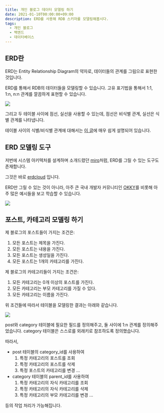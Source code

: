 ```yaml
---
title: 개인 블로그 데이터 모델링 하기
date: 2021-01-10T00:00:00+09:00
description: ERD를 사용해 RDB 스키마를 모델링해봅시다.
tags:
  - 개인 블로그
  - 백엔드
  - 데이터베이스
---
```


## ERD란

ERD는 Entity Relationship Diagram의 약자로, 데이터들의 관계를 그림으로 표현한 것입니다.

ERD를 통해서 RDB의 데이터들을 모델링할 수 있습니다. 고유 표기법을 통해서 1:1, 1:n, n:n 관계를 깔끔하게 표현할 수 있습니다.

![](./images/posts/2021-01-10-blog-data-modeling/erd.png)

그리고 두 테이블 사이에 점선, 실선을 사용할 수 있는데, 점선은 비식별 관계, 실선은 식별 관계를 나타냅니다.

테이블 사이의 식별/비식별 관계에 대해서는 [이 글](https://deveric.tistory.com/108)에 매우 쉽게 설명되어 있습니다.

## ERD 모델링 도구

저번에 시스템 아키텍처를 설계하며 소개드렸던 [miro](https://miro.com)처럼, ERD를 그릴 수 있는 도구도 존재합니다.

그것은 바로 [erdcloud](https://www.erdcloud.com/) 입니다.

ERD만 그릴 수 있는 것이 아니라, 아주 큰 국내 개발자 커뮤니티인 [OKKY](https://okky.kr/)를 비롯해 아주 많은 예시들을 보고 학습할 수 있습니다.

![](./images/posts/2021-01-10-blog-data-modeling/erd-cloud.png)

## 포스트, 카테고리 모델링 하기

제 블로그의 포스트들이 가지는 조건은:

1. 모든 포스트는 제목을 가진다.
2. 모든 포스트는 내용을 가진다.
3. 모든 포스트는 생성일을 가진다.
4. 모든 포스트는 1개의 카테고리를 가진다.

제 블로그의 카테고리들이 가지는 조건은:

1. 모든 카테고리는 0개 이상의 포스트를 가진다.
2. 모든 카테고리는 부모 카테고리를 가질 수 있다.
3. 모든 카테고리는 이름을 가진다.

위 조건들에 따라서 테이블을 모델링한 결과는 아래와 같습니다.

![](./images/posts/2021-01-10-blog-data-modeling/result.png)

post와 category 테이블에 필요한 필드를 정의해주고, 둘 사이에 1:n 관계를 정의해주었습니다. category 테이블은 스스로를 외래키로 참조하도록 정의했습니다.

따라서,

- post 테이블의 category_id를 사용하여
  1. 특정 카테고리의 포스트를 조회
  2. 특정 카테고리의 포스트를 삭제
  3. 특정 포스트의 카테고리를 변경
     ...
- category 테이블의 parent_id를 사용하여
  1. 특정 카테고리의 자식 카테고리를 조회
  2. 특정 카테고리의 자식 카테고리를 삭제
  3. 특정 카테고리의 부모 카테고리를 변경
     ...

등의 작업 처리가 가능해집니다.
